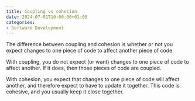```yaml
---
title: Coupling vs cohesion
date: 2024-07-01T10:00:00+01:00
categories:
- Software Development
---
```


The difference between coupling and cohesion is whether or not you expect changes to one piece of code to affect another piece of code.

With coupling, you do not expect (or want) changes to one piece of code to affect another. If it does, then those pieces of code are coupled.

With cohesion, you expect that changes to one piece of code will affect another, and therefore expect to have to update it together. This code is cohesive, and you usually keep it close together.
